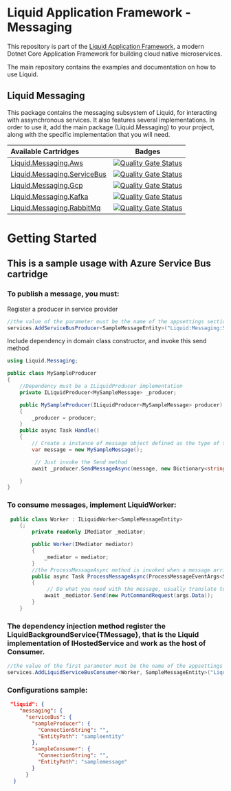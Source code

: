 Liquid Application Framework - Messaging
========================================

This repository is part of the [Liquid Application Framework](https://github.com/Avanade/Liquid-Application-Framework), a modern Dotnet Core Application Framework for building cloud native microservices.

The main repository contains the examples and documentation on how to use Liquid.

Liquid Messaging
----------------

This package contains the messaging subsystem of Liquid, for interacting with assynchronous services. It also features several implementations. In order to use it, add the main package (Liquid.Messaging) to your project, along with the specific implementation that you will need.

|Available Cartridges|Badges|
|:--|--|
|[Liquid.Messaging.Aws](https://github.com/Avanade/Liquid.Messaging/tree/main/src/Liquid.Messaging.Aws)|[![Quality Gate Status](https://sonarcloud.io/api/project_badges/measure?project=Avanade_Liquid.Messaging.Aws&metric=alert_status)](https://sonarcloud.io/dashboard?id=Avanade_Liquid.Messaging.Aws)|
|[Liquid.Messaging.ServiceBus](https://github.com/Avanade/Liquid.Messaging/tree/main/src/Liquid.Messaging.Azure)|[![Quality Gate Status](https://sonarcloud.io/api/project_badges/measure?project=Avanade_Liquid.Messaging.ServiceBus&metric=alert_status)](https://sonarcloud.io/dashboard?id=Avanade_Liquid.Messaging.ServiceBus)|
|[Liquid.Messaging.Gcp](https://github.com/Avanade/Liquid.Messaging/tree/main/src/Liquid.Messaging.Gcp)|[![Quality Gate Status](https://sonarcloud.io/api/project_badges/measure?project=Avanade_Liquid.Messaging.Gcp&metric=alert_status)](https://sonarcloud.io/dashboard?id=Avanade_Liquid.Messaging.Gcp)|
|[Liquid.Messaging.Kafka](https://github.com/Avanade/Liquid.Messaging/tree/main/src/Liquid.Messaging.Kafka)|[![Quality Gate Status](https://sonarcloud.io/api/project_badges/measure?project=Avanade_Liquid.Messaging.Kafka&metric=alert_status)](https://sonarcloud.io/dashboard?id=Avanade_Liquid.Messaging.Kafka)|
|[Liquid.Messaging.RabbitMq](https://github.com/Avanade/Liquid.Messaging/tree/main/src/Liquid.Messaging.RabbitMq)|[![Quality Gate Status](https://sonarcloud.io/api/project_badges/measure?project=Avanade_Liquid.Messaging.RabbitMq&metric=alert_status)](https://sonarcloud.io/dashboard?id=Avanade_Liquid.Messaging.RabbitMq)|


# Getting Started
## This is a sample usage with Azure Service Bus cartridge

### To publish a message, you must:

Register a producer in service provider

```C#
//the value of the parameter must be the name of the appsettings section where the configuration of your producer is defined.
services.AddServiceBusProducer<SampleMessageEntity>("Liquid:Messaging:ServiceBus:SampleProducer");
```

Include dependency in domain class constructor, and invoke this send method
```C#
using Liquid.Messaging;
```

```C#
public class MySampleProducer 
{
    //Dependency must be a ILiquidProducer implementation 
    private ILiquidProducer<MySampleMessage> _producer;

    public MySampleProducer(ILiquidProducer<MySampleMessage> producer)
    {
        _producer = producer;
    }
    public async Task Handle()
    {
        // Create a instance of message object defined as the type of the producer
        var message = new MySampleMessage();

         // Just invoke the Send method
        await _producer.SendMessageAsync(message, new Dictionary<string, object> { { "headerTest", "value" } });

    }
}
```
### To consume messages, implement LiquidWorker:
```C#
 public class Worker : ILiquidWorker<SampleMessageEntity>
    {;
        private readonly IMediator _mediator;

        public Worker(IMediator mediator)
        {
            _mediator = mediator;
        }
        //the ProcessMessageAsync method is invoked when a message arrives
        public async Task ProcessMessageAsync(ProcessMessageEventArgs<SampleMessageEntity> args, CancellationToken cancellationToken)
        {
             // Do what you need with the message, usually translate to a command and send it to the Mediator Service
            await _mediator.Send(new PutCommandRequest(args.Data));
        }
    }
```
### The dependency injection method register the LiquidBackgroundService{TMessage}, that is the Liquid implementation of IHostedService and work as the host of Consumer.
```C#
//the value of the first parameter must be the name of the appsettings section where the configuration of your producer is defined, and second parameter is an array of assemblies where domain handlers are difined.
services.AddLiquidServiceBusConsumer<Worker, SampleMessageEntity>("Liquid:Messaging:ServiceBus:SampleConsumer", typeof(PutCommandRequest).Assembly);
```
### Configurations sample:
```Json
 "liquid": {
    "messaging": {
      "serviceBus": {
        "sampleProducer": {
          "ConnectionString": "",
          "EntityPath": "sampleentity"
        },
        "sampleConsumer": {
          "ConnectionString": "",
          "EntityPath": "samplemessage"
        }
      }
  }
```
